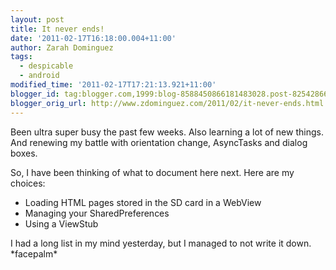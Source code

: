 ```yaml
---
layout: post
title: It never ends!
date: '2011-02-17T16:18:00.004+11:00'
author: Zarah Dominguez
tags:
  - despicable
  - android
modified_time: '2011-02-17T17:21:13.921+11:00'
blogger_id: tag:blogger.com,1999:blog-8588450866181483028.post-8254286659343716850
blogger_orig_url: http://www.zdominguez.com/2011/02/it-never-ends.html
---
```


Been ultra super busy the past few weeks. Also learning a lot of new things. And renewing my battle with orientation change, AsyncTasks and dialog boxes.

So, I have been thinking of what to document here next. Here are my choices:
- Loading HTML pages stored in the SD card in a WebView
- Managing your SharedPreferences
- Using a ViewStub

I had a long list in my mind yesterday, but I managed to not write it down. \*facepalm*